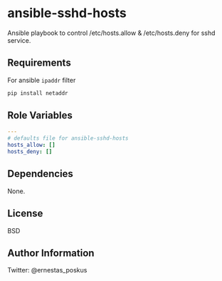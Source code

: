ansible-sshd-hosts
=========

Ansible playbook to control /etc/hosts.allow & /etc/hosts.deny for sshd service.

Requirements
------------

For ansible `ipaddr` filter
```bash
pip install netaddr
```

Role Variables
--------------

```yaml
---
# defaults file for ansible-sshd-hosts
hosts_allow: []
hosts_deny: []
```

Dependencies
------------

None.

License
-------

BSD

Author Information
------------------

Twitter: @ernestas_poskus
